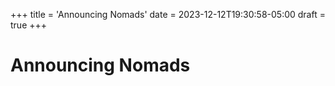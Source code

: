+++
title = 'Announcing Nomads'
date = 2023-12-12T19:30:58-05:00
draft = true
+++
# Announcing Nomads
